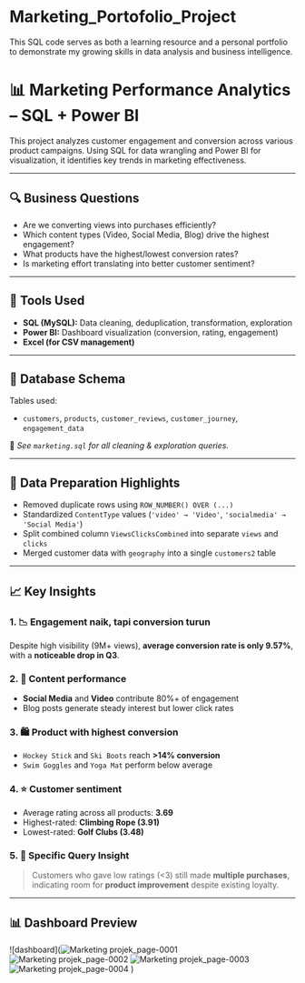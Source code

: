 # Marketing_Portofolio_Project
This SQL code serves as both a learning resource and a personal portfolio to demonstrate my growing skills in data analysis and business intelligence.
# 📊 Marketing Performance Analytics – SQL + Power BI

This project analyzes customer engagement and conversion across various product campaigns. Using SQL for data wrangling and Power BI for visualization, it identifies key trends in marketing effectiveness.

---

## 🔍 Business Questions

- Are we converting views into purchases efficiently?
- Which content types (Video, Social Media, Blog) drive the highest engagement?
- What products have the highest/lowest conversion rates?
- Is marketing effort translating into better customer sentiment?

---

## 🧰 Tools Used

- **SQL (MySQL):** Data cleaning, deduplication, transformation, exploration  
- **Power BI:** Dashboard visualization (conversion, rating, engagement)  
- **Excel (for CSV management)**

---

## 📁 Database Schema

Tables used:
- `customers`, `products`, `customer_reviews`, `customer_journey`, `engagement_data`

📌 *See `marketing.sql` for all cleaning & exploration queries.*

---

## 🧹 Data Preparation Highlights

- Removed duplicate rows using `ROW_NUMBER() OVER (...)`
- Standardized `ContentType` values (`'video' → 'Video'`, `'socialmedia' → 'Social Media'`)
- Split combined column `ViewsClicksCombined` into separate `views` and `clicks`
- Merged customer data with `geography` into a single `customers2` table

---

## 📈 Key Insights

### 1. 📉 Engagement naik, tapi conversion turun
Despite high visibility (9M+ views), **average conversion rate is only 9.57%**, with a **noticeable drop in Q3**.

### 2. 📱 Content performance
- **Social Media** and **Video** contribute 80%+ of engagement
- Blog posts generate steady interest but lower click rates

### 3. 🛍 Product with highest conversion
- `Hockey Stick` and `Ski Boots` reach **>14% conversion**
- `Swim Goggles` and `Yoga Mat` perform below average

### 4. ⭐ Customer sentiment
- Average rating across all products: **3.69**
- Highest-rated: **Climbing Rope (3.91)**  
- Lowest-rated: **Golf Clubs (3.48)**

### 5. 🧪 Specific Query Insight
> Customers who gave low ratings (<3) still made **multiple purchases**, indicating room for **product improvement** despite existing loyalty.

---

## 📊 Dashboard Preview

![dashboard](![Marketing projek_page-0001](https://github.com/user-attachments/assets/06528898-3e35-4147-ba3f-b3d83ac393a6)
![Marketing projek_page-0002](https://github.com/user-attachments/assets/57dc3287-5b11-429a-a6bc-f5424a4d5aa4)
![Marketing projek_page-0003](https://github.com/user-attachments/assets/29bb73b4-a3cc-494f-b458-e146ba7c42f8)
![Marketing projek_page-0004](https://github.com/user-attachments/assets/bca667b6-0d71-4252-ac95-8f92944708ac)
)  

